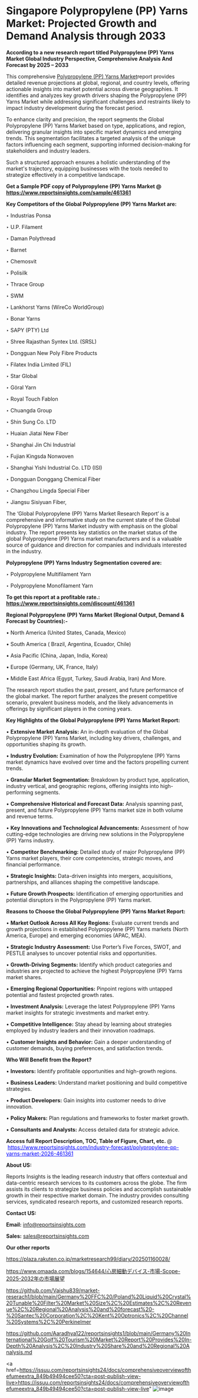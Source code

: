 # Singapore Polypropylene (PP) Yarns Market: Projected Growth and Demand Analysis through 2033

<strong>According to a new research report titled Polypropylene (PP) Yarns Market Global Industry Perspective, Comprehensive Analysis And Forecast by 2025 – 2033</strong>

This comprehensive <a href=https://www.reportsinsights.com/sample/461361>Polypropylene (PP) Yarns Market</a>report provides detailed revenue projections at global, regional, and country levels, offering actionable insights into market potential across diverse geographies. It identifies and analyzes key growth drivers shaping the Polypropylene (PP) Yarns Market while addressing significant challenges and restraints likely to impact industry development during the forecast period.

To enhance clarity and precision, the report segments the Global Polypropylene (PP) Yarns Market based on type, applications, and region, delivering granular insights into specific market dynamics and emerging trends. This segmentation facilitates a targeted analysis of the unique factors influencing each segment, supporting informed decision-making for stakeholders and industry leaders.

Such a structured approach ensures a holistic understanding of the market's trajectory, equipping businesses with the tools needed to strategize effectively in a competitive landscape.

<strong>Get a Sample PDF copy of Polypropylene (PP) Yarns Market </strong><strong>@<a href=https://www.reportsinsights.com/sample/461361 style=color:#0000ff;> https://www.reportsinsights.com/sample/461361</a></strong></font>

<strong>Key Competitors of the Global Polypropylene (PP) Yarns Market are:</strong>

‣ Industrias Ponsa

‣ U.P. Filament

‣ Daman Polythread

‣ Barnet

‣ Chemosvit

‣ Polisilk

‣ Thrace Group

‣ SWM

‣ Lankhorst Yarns (WireCo WorldGroup)

‣ Bonar Yarns

‣ SAPY (PTY) Ltd

‣ Shree Rajasthan Syntex Ltd. (SRSL)

‣ Dongguan New Poly Fibre Products

‣ Filatex India Limited (FIL)

‣ Star Global

‣ Göral Yarn

‣ Royal Touch Fablon

‣ Chuangda Group

‣ Shin Sung Co. LTD

‣ Huaian Jiatai New Fiber

‣ Shanghai Jin Chi Industrial

‣ Fujian Kingsda Nonwoven

‣ Shanghai Yishi Industrial Co. LTD (ISI)

‣ Dongguan Donggang Chemical Fiber

‣ Changzhou Lingda Special Fiber

‣ Jiangsu Sisiyuan Fiber,

The ‘Global Polypropylene (PP) Yarns Market Research Report’ is a comprehensive and informative study on the current state of the Global Polypropylene (PP) Yarns Market industry with emphasis on the global industry. The report presents key statistics on the market status of the global Polypropylene (PP) Yarns market manufacturers and is a valuable source of guidance and direction for companies and individuals interested in the industry.

<strong>Polypropylene (PP) Yarns Industry Segmentation covered are:</strong>

‣ Polypropylene Multifilament Yarn

‣ Polypropylene Monofilament Yarn

<strong>To get this report at a profitable rate.: <a href=https://www.reportsinsights.com/discount/461361 style=color:#0000ff;>https://www.reportsinsights.com/discount/461361</a></strong></font>

<strong>Regional Polypropylene (PP) Yarns Market (Regional Output, Demand &amp; Forecast by Countries):-</strong>

• North America (United States, Canada, Mexico)

• South America ( Brazil, Argentina, Ecuador, Chile)

• Asia Pacific (China, Japan, India, Korea)

• Europe (Germany, UK, France, Italy)

• Middle East Africa (Egypt, Turkey, Saudi Arabia, Iran) And More.

The research report studies the past, present, and future performance of the global market. The report further analyzes the present competitive scenario, prevalent business models, and the likely advancements in offerings by significant players in the coming years.

<strong>Key Highlights of the Global Polypropylene (PP) Yarns Market Report:</strong>

• <strong>Extensive Market Analysis:</strong> An in-depth evaluation of the Global Polypropylene (PP) Yarns Market, including key drivers, challenges, and opportunities shaping its growth.

• <strong>Industry Evolution:</strong> Examination of how the Polypropylene (PP) Yarns market dynamics have evolved over time and the factors propelling current trends.

• <strong>Granular Market Segmentation:</strong> Breakdown by product type, application, industry vertical, and geographic regions, offering insights into high-performing segments.

• <strong>Comprehensive Historical and Forecast Data:</strong> Analysis spanning past, present, and future Polypropylene (PP) Yarns market size in both volume and revenue terms.

• <strong>Key Innovations and Technological Advancements:</strong> Assessment of how cutting-edge technologies are driving new solutions in the Polypropylene (PP) Yarns industry.

• <strong>Competitor Benchmarking:</strong> Detailed study of major Polypropylene (PP) Yarns market players, their core competencies, strategic moves, and financial performance.

• <strong>Strategic Insights:</strong> Data-driven insights into mergers, acquisitions, partnerships, and alliances shaping the competitive landscape.

• <strong>Future Growth Prospects:</strong> Identification of emerging opportunities and potential disruptors in the Polypropylene (PP) Yarns market.

<strong>Reasons to Choose the Global Polypropylene (PP) Yarns Market Report:</strong>

• <strong>Market Outlook Across All Key Regions:</strong> Evaluate current trends and growth projections in established Polypropylene (PP) Yarns markets (North America, Europe) and emerging economies (APAC, MEA).

• <strong>Strategic Industry Assessment:</strong> Use Porter’s Five Forces, SWOT, and PESTLE analyses to uncover potential risks and opportunities.

• <strong>Growth-Driving Segments:</strong> Identify which product categories and industries are projected to achieve the highest Polypropylene (PP) Yarns market shares.

• <strong>Emerging Regional Opportunities:</strong> Pinpoint regions with untapped potential and fastest projected growth rates.

• <strong>Investment Analysis:</strong> Leverage the latest Polypropylene (PP) Yarns market insights for strategic investments and market entry.

• <strong>Competitive Intelligence:</strong> Stay ahead by learning about strategies employed by industry leaders and their innovation roadmaps.

• <strong>Customer Insights and Behavior:</strong> Gain a deeper understanding of customer demands, buying preferences, and satisfaction trends.

<strong>Who Will Benefit from the Report?</strong>

• <strong>Investors:</strong> Identify profitable opportunities and high-growth regions.

• <strong>Business Leaders:</strong> Understand market positioning and build competitive strategies.

• <strong>Product Developers:</strong> Gain insights into customer needs to drive innovation.

• <strong>Policy Makers:</strong> Plan regulations and frameworks to foster market growth.

• <strong>Consultants and Analysts:</strong> Access detailed data for strategic advice.
</ul>
<strong>Access full Report Description, TOC, Table of Figure, Chart, etc. </strong>@  <a href=https://www.reportsinsights.com/industry-forecast/polypropylene-pp-yarns-market-2026-461361 style=color:#0000ff;>https://www.reportsinsights.com/industry-forecast/polypropylene-pp-yarns-market-2026-461361</a></font>

<strong><strong>About US</strong>:</strong>

Reports Insights is the leading research industry that offers contextual and data-centric research services to its customers across the globe. The firm assists its clients to strategize business policies and accomplish sustainable growth in their respective market domain. The industry provides consulting services, syndicated research reports, and customized research reports.

<strong>Contact US:</strong>

<p class=""""><b>Email:</b> <a href=mailto:info@reportsinsights.com>info@reportsinsights.com</a></p>
<p class=""""><b>Sales:</b> <a href=mailto:sales@reportsinsights.com>sales@reportsinsights.com</a></p>

<strong>Our other reports</strong>

<a href=https://plaza.rakuten.co.jp/marketresearch99/diary/202501160028/>https://plaza.rakuten.co.jp/marketresearch99/diary/202501160028/</a>

<a href=https://www.omaada.com/blogs/154644/心房細動デバイス-市場-Scope-2025-2032年の市場展望>https://www.omaada.com/blogs/154644/心房細動デバイス-市場-Scope-2025-2032年の市場展望</a>

<a href=https://github.com/Vaishu839/market-reserach1/blob/main/Germany%20FFC%20/Poland%20Liquid%20Crystal%20Tunable%20Filter%20Market%20Size%2C%20Estimates%2C%20Revenue%2C%20Regional%20Analysis%20and%20forecast%20-%20Santec%20Corporation%2C%20Kent%20Optronics%2C%20Channel%20Systems%2C%20Perkinelmer>https://github.com/Vaishu839/market-reserach1/blob/main/Germany%20FFC%20/Poland%20Liquid%20Crystal%20Tunable%20Filter%20Market%20Size%2C%20Estimates%2C%20Revenue%2C%20Regional%20Analysis%20and%20forecast%20-%20Santec%20Corporation%2C%20Kent%20Optronics%2C%20Channel%20Systems%2C%20Perkinelmer</a>

<a href=https://github.com/Aaradhya122/reportsinsights1/blob/main/Germany%20International%20Golf%20Tourism%20Market%20Report%20Provides%20In-Depth%20Analysis%2C%20Industry%20Share%20and%20Regional%20Analysis.md>https://github.com/Aaradhya122/reportsinsights1/blob/main/Germany%20International%20Golf%20Tourism%20Market%20Report%20Provides%20In-Depth%20Analysis%2C%20Industry%20Share%20and%20Regional%20Analysis.md</a>

<a href=https://issuu.com/reportsinsights24/docs/comprehensiveoverviewofthefumeextra_849b49494cee50?cta=post-publish-view-live>https://issuu.com/reportsinsights24/docs/comprehensiveoverviewofthefumeextra_849b49494cee50?cta=post-publish-view-live</a>"
![image](https://github.com/user-attachments/assets/6821a382-c414-4128-b899-3e477e9d0f96)
